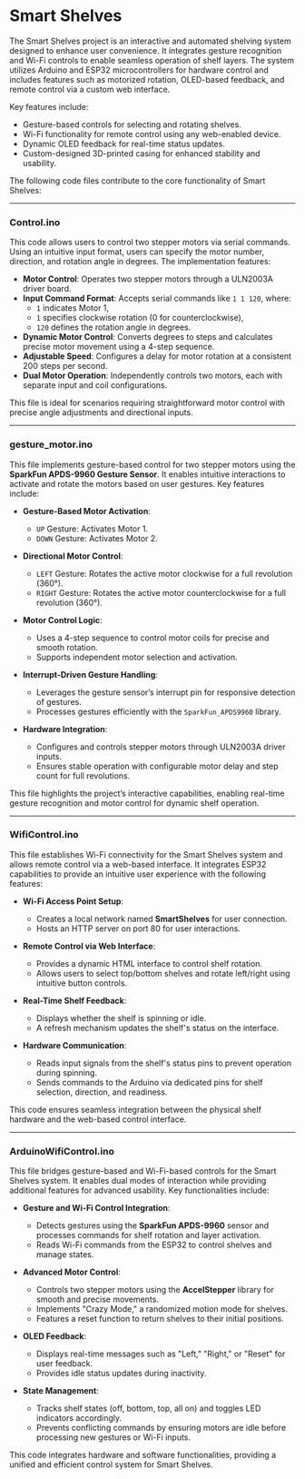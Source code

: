 # Smart Shelves  

The Smart Shelves project is an interactive and automated shelving system designed to enhance user convenience. It integrates gesture recognition and Wi-Fi controls to enable seamless operation of shelf layers. The system utilizes Arduino and ESP32 microcontrollers for hardware control and includes features such as motorized rotation, OLED-based feedback, and remote control via a custom web interface.  

Key features include:  
- Gesture-based controls for selecting and rotating shelves.  
- Wi-Fi functionality for remote control using any web-enabled device.  
- Dynamic OLED feedback for real-time status updates.  
- Custom-designed 3D-printed casing for enhanced stability and usability.  

The following code files contribute to the core functionality of Smart Shelves:  

---

### Control.ino  
This code allows users to control two stepper motors via serial commands. Using an intuitive input format, users can specify the motor number, direction, and rotation angle in degrees. The implementation features:  

- **Motor Control**: Operates two stepper motors through a ULN2003A driver board.  
- **Input Command Format**: Accepts serial commands like `1 1 120`, where:  
  - `1` indicates Motor 1,  
  - `1` specifies clockwise rotation (0 for counterclockwise),  
  - `120` defines the rotation angle in degrees.  
- **Dynamic Motor Control**: Converts degrees to steps and calculates precise motor movement using a 4-step sequence.  
- **Adjustable Speed**: Configures a delay for motor rotation at a consistent 200 steps per second.  
- **Dual Motor Operation**: Independently controls two motors, each with separate input and coil configurations.  

This file is ideal for scenarios requiring straightforward motor control with precise angle adjustments and directional inputs.  

---

### gesture_motor.ino  

This file implements gesture-based control for two stepper motors using the **SparkFun APDS-9960 Gesture Sensor**. It enables intuitive interactions to activate and rotate the motors based on user gestures. Key features include:  

- **Gesture-Based Motor Activation**:  
  - `UP` Gesture: Activates Motor 1.  
  - `DOWN` Gesture: Activates Motor 2.  

- **Directional Motor Control**:  
  - `LEFT` Gesture: Rotates the active motor clockwise for a full revolution (360°).  
  - `RIGHT` Gesture: Rotates the active motor counterclockwise for a full revolution (360°).  

- **Motor Control Logic**:  
  - Uses a 4-step sequence to control motor coils for precise and smooth rotation.  
  - Supports independent motor selection and activation.  

- **Interrupt-Driven Gesture Handling**:  
  - Leverages the gesture sensor’s interrupt pin for responsive detection of gestures.  
  - Processes gestures efficiently with the `SparkFun_APDS9960` library.  

- **Hardware Integration**:  
  - Configures and controls stepper motors through ULN2003A driver inputs.  
  - Ensures stable operation with configurable motor delay and step count for full revolutions.  

This file highlights the project’s interactive capabilities, enabling real-time gesture recognition and motor control for dynamic shelf operation.  

---

### WifiControl.ino  
This file establishes Wi-Fi connectivity for the Smart Shelves system and allows remote control via a web-based interface. It integrates ESP32 capabilities to provide an intuitive user experience with the following features:  

- **Wi-Fi Access Point Setup**:  
  - Creates a local network named **SmartShelves** for user connection.  
  - Hosts an HTTP server on port 80 for user interactions.  

- **Remote Control via Web Interface**:  
  - Provides a dynamic HTML interface to control shelf rotation.  
  - Allows users to select top/bottom shelves and rotate left/right using intuitive button controls.  

- **Real-Time Shelf Feedback**:  
  - Displays whether the shelf is spinning or idle.  
  - A refresh mechanism updates the shelf's status on the interface.  

- **Hardware Communication**:  
  - Reads input signals from the shelf's status pins to prevent operation during spinning.  
  - Sends commands to the Arduino via dedicated pins for shelf selection, direction, and readiness.  

This code ensures seamless integration between the physical shelf hardware and the web-based control interface.  

---

### ArduinoWifiControl.ino  
This file bridges gesture-based and Wi-Fi-based controls for the Smart Shelves system. It enables dual modes of interaction while providing additional features for advanced usability. Key functionalities include:  

- **Gesture and Wi-Fi Control Integration**:  
  - Detects gestures using the **SparkFun APDS-9960** sensor and processes commands for shelf rotation and layer activation.  
  - Reads Wi-Fi commands from the ESP32 to control shelves and manage states.  

- **Advanced Motor Control**:  
  - Controls two stepper motors using the **AccelStepper** library for smooth and precise movements.  
  - Implements "Crazy Mode," a randomized motion mode for shelves.  
  - Features a reset function to return shelves to their initial positions.  

- **OLED Feedback**:  
  - Displays real-time messages such as "Left," "Right," or "Reset" for user feedback.  
  - Provides idle status updates during inactivity.  

- **State Management**:  
  - Tracks shelf states (off, bottom, top, all on) and toggles LED indicators accordingly.  
  - Prevents conflicting commands by ensuring motors are idle before processing new gestures or Wi-Fi inputs.  

This code integrates hardware and software functionalities, providing a unified and efficient control system for Smart Shelves.  
